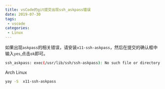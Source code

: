 ```yaml
---
title: vsCode的git提交出现ssh_askpass错误
date: 2019-07-30
tags:
 - vscode
categories:
 - Linux
---
```


如果出现`askpass`的相关错误，请安装`x11-ssh-askpass`，然后在提交的确认框中输入`yes`,点击`ok`即可。

```bash
ssh_askpass: exec(/usr/lib/ssh/ssh-askpass): No such file or directory
```

Arch Linux

```bash
yay -S  x11-ssh-askpass
```
